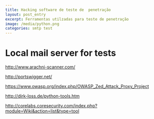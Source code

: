 ```yaml
---
title: Hacking software de teste de  penetração
layout: post_entry
excerpt: Ferramentas utilzadas para teste de penetração
image: /media/python.png
categories: smtp test
---
```

Local mail server for tests
==========

http://www.arachni-scanner.com/

http://portswigger.net/

https://www.owasp.org/index.php/OWASP_Zed_Attack_Proxy_Project

http://dirk-loss.de/python-tools.htm

http://corelabs.coresecurity.com/index.php?module=Wiki&action=list&type=tool

